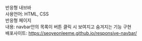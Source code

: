 반응형 내브바<br />
사용언어: HTML, CSS<br />
반응형 페이지<br />
내용: navbar안의 목록이 버튼 클릭 시 보여지고 숨겨지는 기능 구현<br />
배포사이트: https://seoyeonleeme.github.io/responsive-navbar/
